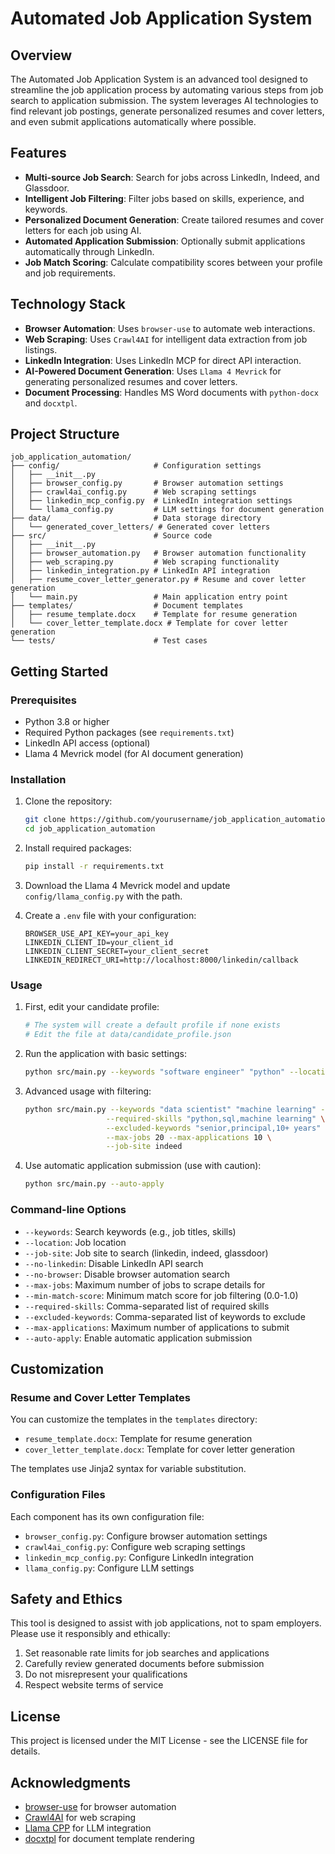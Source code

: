 # Automated Job Application System

## Overview

The Automated Job Application System is an advanced tool designed to streamline the job application process by automating various steps from job search to application submission. The system leverages AI technologies to find relevant job postings, generate personalized resumes and cover letters, and even submit applications automatically where possible.

## Features

- **Multi-source Job Search**: Search for jobs across LinkedIn, Indeed, and Glassdoor.
- **Intelligent Job Filtering**: Filter jobs based on skills, experience, and keywords.
- **Personalized Document Generation**: Create tailored resumes and cover letters for each job using AI.
- **Automated Application Submission**: Optionally submit applications automatically through LinkedIn.
- **Job Match Scoring**: Calculate compatibility scores between your profile and job requirements.

## Technology Stack

- **Browser Automation**: Uses `browser-use` to automate web interactions.
- **Web Scraping**: Uses `Crawl4AI` for intelligent data extraction from job listings.
- **LinkedIn Integration**: Uses LinkedIn MCP for direct API interaction.
- **AI-Powered Document Generation**: Uses `Llama 4 Mevrick` for generating personalized resumes and cover letters.
- **Document Processing**: Handles MS Word documents with `python-docx` and `docxtpl`.

## Project Structure

```
job_application_automation/
├── config/                     # Configuration settings
│   ├── __init__.py
│   ├── browser_config.py       # Browser automation settings
│   ├── crawl4ai_config.py      # Web scraping settings
│   ├── linkedin_mcp_config.py  # LinkedIn integration settings
│   └── llama_config.py         # LLM settings for document generation
├── data/                       # Data storage directory
│   └── generated_cover_letters/ # Generated cover letters
├── src/                        # Source code
│   ├── __init__.py
│   ├── browser_automation.py   # Browser automation functionality
│   ├── web_scraping.py         # Web scraping functionality
│   ├── linkedin_integration.py # LinkedIn API integration
│   ├── resume_cover_letter_generator.py # Resume and cover letter generation
│   └── main.py                 # Main application entry point
├── templates/                  # Document templates
│   ├── resume_template.docx    # Template for resume generation
│   └── cover_letter_template.docx # Template for cover letter generation
└── tests/                      # Test cases
```

## Getting Started

### Prerequisites

- Python 3.8 or higher
- Required Python packages (see `requirements.txt`)
- LinkedIn API access (optional)
- Llama 4 Mevrick model (for AI document generation)

### Installation

1. Clone the repository:
   ```bash
   git clone https://github.com/yourusername/job_application_automation.git
   cd job_application_automation
   ```

2. Install required packages:
   ```bash
   pip install -r requirements.txt
   ```

3. Download the Llama 4 Mevrick model and update `config/llama_config.py` with the path.

4. Create a `.env` file with your configuration:
   ```
   BROWSER_USE_API_KEY=your_api_key
   LINKEDIN_CLIENT_ID=your_client_id
   LINKEDIN_CLIENT_SECRET=your_client_secret
   LINKEDIN_REDIRECT_URI=http://localhost:8000/linkedin/callback
   ```

### Usage

1. First, edit your candidate profile:
   ```bash
   # The system will create a default profile if none exists
   # Edit the file at data/candidate_profile.json
   ```

2. Run the application with basic settings:
   ```bash
   python src/main.py --keywords "software engineer" "python" --location "Remote"
   ```

3. Advanced usage with filtering:
   ```bash
   python src/main.py --keywords "data scientist" "machine learning" --location "New York" \
                     --required-skills "python,sql,machine learning" \
                     --excluded-keywords "senior,principal,10+ years" \
                     --max-jobs 20 --max-applications 10 \
                     --job-site indeed
   ```

4. Use automatic application submission (use with caution):
   ```bash
   python src/main.py --auto-apply
   ```

### Command-line Options

- `--keywords`: Search keywords (e.g., job titles, skills)
- `--location`: Job location
- `--job-site`: Job site to search (linkedin, indeed, glassdoor)
- `--no-linkedin`: Disable LinkedIn API search
- `--no-browser`: Disable browser automation search
- `--max-jobs`: Maximum number of jobs to scrape details for
- `--min-match-score`: Minimum match score for job filtering (0.0-1.0)
- `--required-skills`: Comma-separated list of required skills
- `--excluded-keywords`: Comma-separated list of keywords to exclude
- `--max-applications`: Maximum number of applications to submit
- `--auto-apply`: Enable automatic application submission

## Customization

### Resume and Cover Letter Templates

You can customize the templates in the `templates` directory:
- `resume_template.docx`: Template for resume generation
- `cover_letter_template.docx`: Template for cover letter generation

The templates use Jinja2 syntax for variable substitution.

### Configuration Files

Each component has its own configuration file:
- `browser_config.py`: Configure browser automation settings
- `crawl4ai_config.py`: Configure web scraping settings
- `linkedin_mcp_config.py`: Configure LinkedIn integration
- `llama_config.py`: Configure LLM settings

## Safety and Ethics

This tool is designed to assist with job applications, not to spam employers. Please use it responsibly and ethically:

1. Set reasonable rate limits for job searches and applications
2. Carefully review generated documents before submission
3. Do not misrepresent your qualifications
4. Respect website terms of service

## License

This project is licensed under the MIT License - see the LICENSE file for details.

## Acknowledgments

- [browser-use](https://github.com/browser-use/browser-use) for browser automation
- [Crawl4AI](https://github.com/crawl4ai/crawl4ai) for web scraping
- [Llama CPP](https://github.com/ggerganov/llama.cpp) for LLM integration
- [docxtpl](https://github.com/elapouya/python-docx-template) for document template rendering